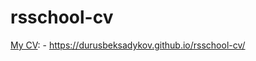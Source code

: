 # rsschool-cv
[My CV](https://durusbeksadykov.github.io/rsschool-cv/): - https://durusbeksadykov.github.io/rsschool-cv/